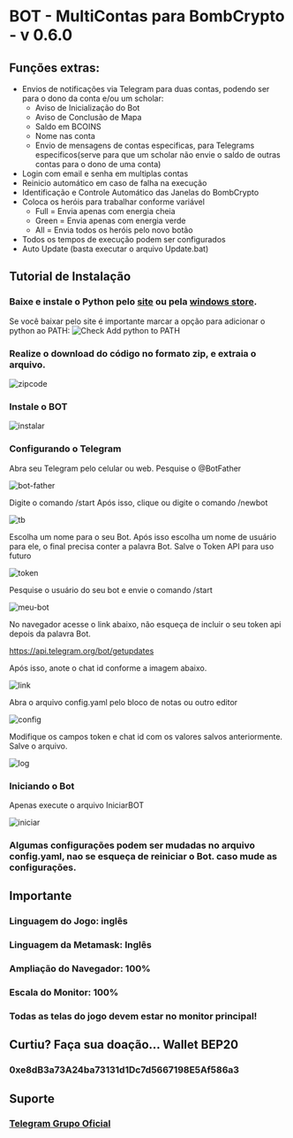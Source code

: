 # BOT - MultiContas para BombCrypto - v 0.6.0

## Funções extras:
- Envios de notificações via Telegram para duas contas, podendo ser para o dono da conta e/ou um scholar:
    - Aviso de Inicialização do Bot
    - Aviso de Conclusão de Mapa
    - Saldo em BCOINS
    - Nome nas conta
    - Envio de mensagens de contas especificas, para Telegrams especificos(serve para que um scholar não envie o saldo de outras contas para o dono de uma conta)
- Login com email e senha em multiplas contas
- Reinicio automático em caso de falha na execução
- Identificação e Controle Automático das Janelas do BombCrypto
- Coloca os heróis para trabalhar conforme variável
    - Full = Envia apenas com energia cheia
    - Green = Envia apenas com energia verde
    - All = Envia todos os heróis pelo novo botão
- Todos os tempos de execução podem ser configurados
- Auto Update (basta executar o arquivo Update.bat)

## Tutorial de Instalação

### Baixe e instale o Python pelo [site](https://www.python.org/downloads/) ou pela [windows store](https://www.microsoft.com/p/python-37/9nj46sx7x90p?activetab=pivot:overviewtab).

Se você baixar pelo site é importante marcar a opção para adicionar o
python ao PATH:
![Check Add python to PATH](https://github.com/PlayerGhost/bombcrypto-multibot/blob/main/readme-images/path.png?raw=true)

### Realize o download do código no formato zip, e extraia o arquivo.

![zipcode](https://github.com/PlayerGhost/bombcrypto-multibot/blob/main/readme-images/download.png?raw=true)

### Instale o BOT

![instalar](https://github.com/PlayerGhost/bombcrypto-multibot/blob/main/readme-images/instalar.png?raw=true)

### Configurando o Telegram

Abra seu Telegram pelo celular ou web.
Pesquise o @BotFather

![bot-father](https://github.com/PlayerGhost/bombcrypto-multibot/blob/main/readme-images/botfather.png?raw=true)

Digite o comando /start
Após isso, clique ou digite o comando /newbot

![tb](https://github.com/PlayerGhost/bombcrypto-multibot/blob/main/readme-images/telegrambot.png?raw=true)

Escolha um nome para o seu Bot.
Após isso escolha um nome de usuário para ele, o final precisa conter a palavra Bot.
Salve o Token API para uso futuro

![token](https://github.com/PlayerGhost/bombcrypto-multibot/blob/main/readme-images/token.png?raw=true)

Pesquise o usuário do seu bot e envie o comando /start

![meu-bot](https://github.com/PlayerGhost/bombcrypto-multibot/blob/main/readme-images/meubot.png?raw=true)

No navegador acesse o link abaixo, não esqueça de incluir o seu token api depois da palavra Bot.

https://api.telegram.org/bot/getupdates

Após isso, anote o chat id conforme a imagem abaixo.

![link](https://github.com/PlayerGhost/bombcrypto-multibot/blob/main/readme-images/chatid.png?raw=true)

Abra o arquivo config.yaml pelo bloco de notas ou outro editor

![config](https://github.com/PlayerGhost/bombcrypto-multibot/blob/main/readme-images/config.png?raw=true)

Modifique os campos token e chat id com os valores salvos anteriormente. 
Salve o arquivo.

![log](https://github.com/PlayerGhost/bombcrypto-multibot/blob/main/readme-images/telegramlog.png?raw=true)

### Iniciando o Bot

Apenas execute o arquivo IniciarBOT 

![iniciar](https://github.com/PlayerGhost/bombcrypto-multibot/blob/main/readme-images/iniciar.png?raw=true)

### Algumas configurações podem ser mudadas no arquivo config.yaml, nao se esqueça de reiniciar o Bot. caso mude as configurações.

## Importante

### Linguagem do Jogo: inglês
### Linguagem da Metamask: Inglês
### Ampliação do Navegador: 100%
### Escala do Monitor: 100%
### Todas as telas do jogo devem estar no monitor principal!

## Curtiu? Faça sua doação... Wallet BEP20
### 0xe8dB3a73A24ba73131d1Dc7d5667198E5Af586a3

## Suporte
### [Telegram Grupo Oficial](https://t.me/+xTFFNhbK3SsxYTJh)